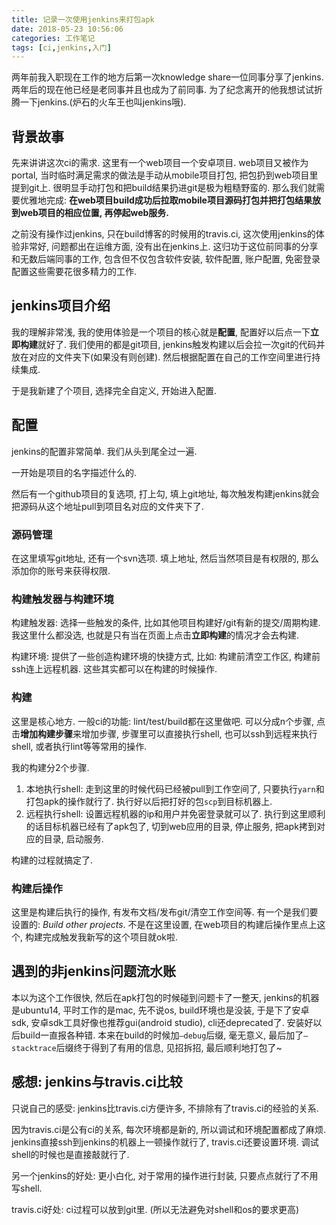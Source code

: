 ```yaml
---
title: 记录一次使用jenkins来打包apk
date: 2018-05-23 10:56:06
categories: 工作笔记
tags: [ci,jenkins,入门]
---
```

两年前我入职现在工作的地方后第一次knowledge share一位同事分享了jenkins. 两年后的现在他已经是老同事并且也成为了前同事. 为了纪念离开的他我想试试折腾一下jenkins.(炉石的火车王也叫jenkins哦).

<!--more-->

## 背景故事

先来讲讲这次ci的需求. 这里有一个web项目一个安卓项目. web项目又被作为portal, 当时临时满足需求的做法是手动从mobile项目打包, 把包扔到web项目里提到git上. 很明显手动打包和把build结果扔进git是极为粗糙野蛮的. 那么我们就需要优雅地完成: **在web项目build成功后拉取mobile项目源码打包并把打包结果放到web项目的相应位置, 再停起web服务.**

之前没有操作过jenkins, 只在build博客的时候用的travis.ci, 这次使用jenkins的体验非常好, 问题都出在运维方面, 没有出在jenkins上. 这归功于这位前同事的分享和无数后端同事的工作, 包含但不仅包含软件安装, 软件配置, 账户配置, 免密登录配置这些需要花很多精力的工作.

## jenkins项目介绍

我的理解非常浅, 我的使用体验是一个项目的核心就是**配置**, 配置好以后点一下**立即构建**就好了. 我们使用的都是git项目, jenkins触发构建以后会拉一次git的代码并放在对应的文件夹下(如果没有则创建). 然后根据配置在自己的工作空间里进行持续集成.

于是我新建了个项目, 选择完全自定义, 开始进入配置.

## 配置

jenkins的配置非常简单. 我们从头到尾全过一遍.

一开始是项目的名字描述什么的.

然后有一个github项目的复选项, 打上勾, 填上git地址, 每次触发构建jenkins就会把源码从这个地址pull到项目名对应的文件夹下了.

### 源码管理

在这里填写git地址, 还有一个svn选项. 填上地址, 然后当然项目是有权限的, 那么添加你的账号来获得权限.

### 构建触发器与构建环境

构建触发器: 选择一些触发的条件, 比如其他项目构建好/git有新的提交/周期构建. 我这里什么都没选, 也就是只有当在页面上点击**立即构建**的情况才会去构建.

构建环境: 提供了一些创造构建环境的快捷方式, 比如: 构建前清空工作区, 构建前ssh连上远程机器. 这些其实都可以在构建的时候操作.

### 构建

这里是核心地方. 一般ci的功能: lint/test/build都在这里做吧. 可以分成n个步骤, 点击**增加构建步骤**来增加步骤, 步骤里可以直接执行shell, 也可以ssh到远程来执行shell, 或者执行lint等等常用的操作.

我的构建分2个步骤.

1. 本地执行shell: 走到这里的时候代码已经被pull到工作空间了, 只要执行`yarn`和打包apk的操作就行了. 执行好以后把打好的包`scp`到目标机器上.
2. 远程执行shell: 设置远程机器的ip和用户并免密登录就可以了. 执行到这里顺利的话目标机器已经有了apk包了, 切到web应用的目录, 停止服务, 把apk拷到对应的目录, 启动服务.

构建的过程就搞定了.

### 构建后操作

这里是构建后执行的操作, 有发布文档/发布git/清空工作空间等. 有一个是我们要设置的: *Build other projects*. 不是在这里设置, 在web项目的构建后操作里点上这个, 构建完成触发我新写的这个项目就ok啦.

## 遇到的非jenkins问题流水账

本以为这个工作很快, 然后在apk打包的时候碰到问题卡了一整天, jenkins的机器是ubuntu14, 平时工作的是mac, 先不说os, build环境也是没装, 于是下了安卓sdk, 安卓sdk工具好像也推荐gui(android studio), cli还deprecated了. 安装好以后build一直报各种错. 本来在build的时候加`—debug`后缀, 毫无意义, 最后加了`—stacktrace`后缀终于得到了有用的信息, 见招拆招, 最后顺利地打包了~

## 感想: jenkins与travis.ci比较

只说自己的感受: jenkins比travis.ci方便许多, 不排除有了travis.ci的经验的关系.

因为travis.ci是公有ci的关系, 每次环境都是新的, 所以调试和环境配置都成了麻烦. jenkins直接ssh到jenkins的机器上一顿操作就行了, travis.ci还要设置环境. 调试shell的时候也是直接敲就行了.

另一个jenkins的好处: 更小白化, 对于常用的操作进行封装, 只要点点就行了不用写shell.

travis.ci好处: ci过程可以放到git里. (所以无法避免对shell和os的要求更高)
